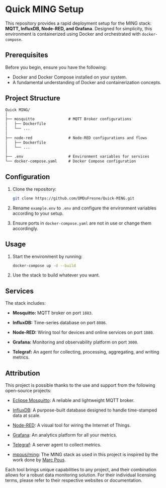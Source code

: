 # Quick MING Setup

This repository provides a rapid deployment setup for the MING stack: **MQTT, InfluxDB, Node-RED, and Grafana**. Designed for simplicity, this environment is containerized using Docker and orchestrated with `docker-compose`.

## Prerequisites

Before you begin, ensure you have the following:

- Docker and Docker Compose installed on your system.
- A fundamental understanding of Docker and containerization concepts.

## Project Structure

```markdown
Quick MING/
│
├── mosquitto               # MQTT Broker configurations
│   ├── Dockerfile
│   └── ...
│
├── node-red                # Node-RED configurations and flows
│   ├── Dockerfile
│   └── ...
│
├── .env                    # Environment variables for services
└── docker-compose.yaml     # Docker Compose configuration
```

## Configuration

1. Clone the repository:

    ```bash
    git clone https://github.com/DMDuFresne/Quick-MING.git
    ```

2. Rename  `example.env` to `.env` and configure the environment variables according to your setup.

3. Ensure ports in `docker-compose.yaml` are not in use or change them accordingly.

## Usage

1. Start the environment by running:

    ```bash
    docker-compose up -d --build
    ```

2. Use the stack to build whatever you want.

## Services

The stack includes:

- **Mosquitto:** MQTT broker on port `1883`.

- **InfluxDB:** Time-series database on port `8086`.

- **Node-RED:** Wiring tool for devices and online services on port `1880`.

- **Grafana:** Monitoring and observability platform on port `3000`.

- **Telegraf:** An agent for collecting, processing, aggregating, and writing metrics.

## Attribution

This project is possible thanks to the use and support from the following open-source projects:

- [Eclipse Mosquitto](https://mosquitto.org/): A reliable and lightweight MQTT broker.

- [InfluxDB](https://www.influxdata.com/): A purpose-built database designed to handle time-stamped data at scale.

- [Node-RED](https://nodered.org/): A visual tool for wiring the Internet of Things.

- [Grafana](https://grafana.com/): An analytics platform for all your metrics.

- [Telegraf](https://github.com/influxdata/telegraf/): A server agent to collect metrics.

- [mpous/ming](https://github.com/mpous/ming): The MING stack as used in this project is inspired by the work done by [Marc Pous](https://github.com/mpous).

Each tool brings unique capabilities to any project, and their combination allows for a robust data monitoring solution. For their individual licensing terms, please refer to their respective websites or documentation.
